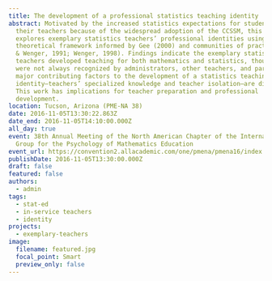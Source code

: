 ```yaml
---
title: The development of a professional statistics teaching identity
abstract: Motivated by the increased statistics expectations for students and
  their teachers because of the widespread adoption of the CCSSM, this study
  explores exemplary statistics teachers’ professional identities using a
  theoretical framework informed by Gee (2000) and communities of practice (Lave
  & Wenger, 1991; Wenger, 1998). Findings indicate the exemplary statistics
  teachers developed teaching for both mathematics and statistics, though these
  were not always recognized by administrators, other teachers, and parents. Two
  major contributing factors to the development of a statistics teaching
  identity—teachers’ specialized knowledge and teacher isolation—are discussed.
  This work has implications for teacher preparation and professional
  development.
location: Tucson, Arizona (PME-NA 38)
date: 2016-11-05T13:30:22.863Z
date_end: 2016-11-05T14:10:00.000Z
all_day: true
event: 38th Annual Meeting of the North American Chapter of the International
  Group for the Psychology of Mathematics Education
event_url: https://convention2.allacademic.com/one/pmena/pmena16/index.php?cmd=Online+Program+View+Paper&selected_paper_id=1135055&PHPSESSID=fh8lon34hldpaej1d9478b2qsd
publishDate: 2016-11-05T13:30:00.000Z
draft: false
featured: false
authors:
  - admin
tags:
  - stat-ed
  - in-service teachers
  - identity
projects:
  - exemplary-teachers
image:
  filename: featured.jpg
  focal_point: Smart
  preview_only: false
---
```

